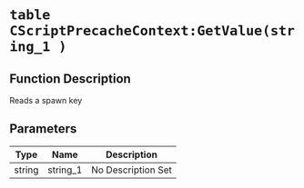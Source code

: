 # `table CScriptPrecacheContext:GetValue(string_1 )`
## Function Description
Reads a spawn key
## Parameters
Type|Name|Description
--|--|--
string|string_1|No Description Set
